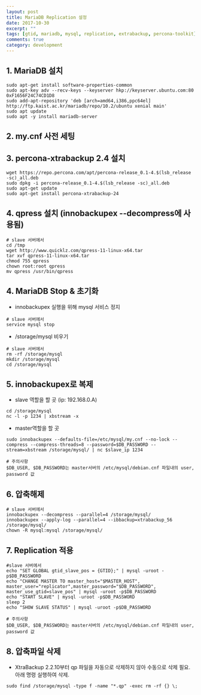 ```yaml
---
layout: post
title: MariaDB Replication 설정
date: 2017-10-30
excerpt: ""
tags: [gtid, mariadb, mysql, replication, extrabackup, percona-toolkit]
comments: true
category: development
---
```


## 1. MariaDB 설치

```shell
sudo apt-get install software-properties-common
sudo apt-key adv --recv-keys --keyserver hkp://keyserver.ubuntu.com:80 0xF1656F24C74CD1D8
sudo add-apt-repository 'deb [arch=amd64,i386,ppc64el] http://ftp.kaist.ac.kr/mariadb/repo/10.2/ubuntu xenial main'
sudo apt update
sudo apt -y install mariadb-server
```

## 2. my.cnf 사전 세팅



## 3. percona-xtrabackup 2.4 설치

```shell
wget https://repo.percona.com/apt/percona-release_0.1-4.$(lsb_release -sc)_all.deb
sudo dpkg -i percona-release_0.1-4.$(lsb_release -sc)_all.deb
sudo apt-get update
sudo apt-get install percona-xtrabackup-24
```

## 4. qpress 설치 (innobackupex --decompress에 사용됨)

```shell
# slave 서버에서
cd /tmp
wget http://www.quicklz.com/qpress-11-linux-x64.tar
tar xvf qpress-11-linux-x64.tar
chmod 755 qpress
chown root:root qpress
mv qpress /usr/bin/qpress
```



## 4. MariaDB Stop & 초기화

- innobackupex 실행을 위해 mysql 서비스 정지

```shell
# slave 서버에서
service mysql stop
```

- /storage/mysql 비우기

```shell
# slave 서버에서
rm -rf /storage/mysql
mkdir /storage/mysql
cd /storage/mysql
```



## 5. innobackupex로 복제

- slave 역할을 할 곳 (ip: 192.168.0.A)


```shell
cd /storage/mysql
nc -l -p 1234 | xbstream -x
```

- master역할을 할 곳

```shell
sudo innobackupex --defaults-file=/etc/mysql/my.cnf --no-lock --compress --compress-threads=8 --password=$DB_PASSWORD --stream=xbstream /storage/mysql/ | nc $slave_ip 1234

# 주의사항
$DB_USER, $DB_PASSWORD는 master서버의 /etc/mysql/debian.cnf 파일내의 user, password 값
```



## 6. 압축해제

```shell
# slave 서버에서
innobackupex --decompress --parallel=4 /storage/mysql/
innobackupex --apply-log --parallel=4 --ibbackup=xtrabackup_56 /storage/mysql/
chown -R mysql:mysql /storage/mysql/
```



## 7. Replication 적용

```shell
#slave 서버에서
echo "SET GLOBAL gtid_slave_pos = {GTID};" | mysql -uroot -p$DB_PASSWORD
echo "CHANGE MASTER TO master_host="$MASTER_HOST", master_user="replicator",master_password="$DB_PASSWORD", master_use_gtid=slave_pos" | mysql -uroot -p$DB_PASSWORD
echo "START SLAVE" | mysql -uroot -p$DB_PASSWORD
sleep 2
echo "SHOW SLAVE STATUS" | mysql -uroot -p$DB_PASSWORD

# 주의사항
$DB_USER, $DB_PASSWORD는 master서버의 /etc/mysql/debian.cnf 파일내의 user, password 값
```



## 8. 압축파일 삭제

- XtraBackup 2.2.10부터 qp 파일을 자동으로 삭제하지 않아 수동으로 삭제 필요. 아래 명령 실행하여 삭제.

```shell
sudo find /storage/mysql -type f -name "*.qp" -exec rm -rf {} \;
```

